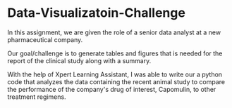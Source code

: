 # Data-Visualizatoin-Challenge

In this assignment, we are given the role of a senior data analyst at a new pharmaceutical company.

Our goal/challenge is to generate tables and figures that is needed for the report of the clinical study along with a summary.

With the help of Xpert Learning Assistant, I was able to write our a python code that analyzes the data containing the recent animal study to compare the performance of the company's drug of interest, Capomulin, to other treatment regimens.